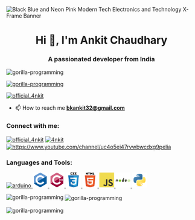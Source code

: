 ![Black Blue and Neon Pink Modern Tech Electronics and Technology X-Frame Banner](https://user-images.githubusercontent.com/55872110/124147523-66de3200-daac-11eb-84fe-ee7c0d6a7ecc.gif)


<h1 align="center">Hi 👋, I'm Ankit Chaudhary</h1>
<h3 align="center">A passionated developer from India</h3>

<p align="left"> <img src="https://komarev.com/ghpvc/?username=gorilla-programming&label=Profile%20views&color=0e75b6&style=flat" alt="gorilla-programming" /> </p>

<p align="left"> <a href="https://github.com/ryo-ma/github-profile-trophy"><img src="https://github-profile-trophy.vercel.app/?username=gorilla-programming" alt="gorilla-programming" /></a> </p>

<p align="left"> <a href="https://twitter.com/official_4nkit" target="blank"><img src="https://img.shields.io/twitter/follow/official_4nkit?logo=twitter&style=for-the-badge" alt="official_4nkit" /></a> </p>

- 📫 How to reach me **bkankit32@gmail.com**

<h3 align="left">Connect with me:</h3>
<p align="left">
<a href="https://twitter.com/official_4nkit" target="blank"><img align="center" src="https://raw.githubusercontent.com/rahuldkjain/github-profile-readme-generator/master/src/images/icons/Social/twitter.svg" alt="official_4nkit" height="30" width="40" /></a>
<a href="https://linkedin.com/in/4nkit" target="blank"><img align="center" src="https://raw.githubusercontent.com/rahuldkjain/github-profile-readme-generator/master/src/images/icons/Social/linked-in-alt.svg" alt="4nkit" height="30" width="40" /></a>
<a href="https://www.youtube.com/c/https://www.youtube.com/channel/uc4o5ei47rvwbwcdxg9pelia" target="blank"><img align="center" src="https://raw.githubusercontent.com/rahuldkjain/github-profile-readme-generator/master/src/images/icons/Social/youtube.svg" alt="https://www.youtube.com/channel/uc4o5ei47rvwbwcdxg9pelia" height="30" width="40" /></a>
</p>

<h3 align="left">Languages and Tools:</h3>
<p align="left"> <a href="https://www.arduino.cc/" target="_blank"> <img src="https://cdn.worldvectorlogo.com/logos/arduino-1.svg" alt="arduino" width="40" height="40"/> </a> <a href="https://www.cprogramming.com/" target="_blank"> <img src="https://raw.githubusercontent.com/devicons/devicon/master/icons/c/c-original.svg" alt="c" width="40" height="40"/> </a> <a href="https://www.w3schools.com/cpp/" target="_blank"> <img src="https://raw.githubusercontent.com/devicons/devicon/master/icons/cplusplus/cplusplus-original.svg" alt="cplusplus" width="40" height="40"/> </a> <a href="https://www.w3schools.com/css/" target="_blank"> <img src="https://raw.githubusercontent.com/devicons/devicon/master/icons/css3/css3-original-wordmark.svg" alt="css3" width="40" height="40"/> </a> <a href="https://www.w3.org/html/" target="_blank"> <img src="https://raw.githubusercontent.com/devicons/devicon/master/icons/html5/html5-original-wordmark.svg" alt="html5" width="40" height="40"/> </a> <a href="https://developer.mozilla.org/en-US/docs/Web/JavaScript" target="_blank"> <img src="https://raw.githubusercontent.com/devicons/devicon/master/icons/javascript/javascript-original.svg" alt="javascript" width="40" height="40"/> </a> <a href="https://nodejs.org" target="_blank"> <img src="https://raw.githubusercontent.com/devicons/devicon/master/icons/nodejs/nodejs-original-wordmark.svg" alt="nodejs" width="40" height="40"/> </a> <a href="https://www.python.org" target="_blank"> <img src="https://raw.githubusercontent.com/devicons/devicon/master/icons/python/python-original.svg" alt="python" width="40" height="40"/> </a> </p>

<p><img align="left" src="https://github-readme-stats.vercel.app/api/top-langs?username=gorilla-programming&show_icons=true&locale=en&layout=compact" alt="gorilla-programming" /></p>

<p>&nbsp;<img align="center" src="https://github-readme-stats.vercel.app/api?username=gorilla-programming&show_icons=true&locale=en" alt="gorilla-programming" /></p>

<p><img align="center" src="https://github-readme-streak-stats.herokuapp.com/?user=gorilla-programming&" alt="gorilla-programming" /></p>
